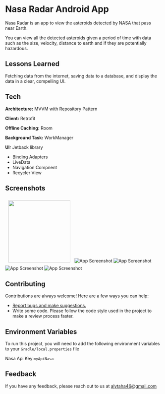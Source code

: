 
# Nasa Radar Android App

Nasa Radar is an app to view the asteroids detected by NASA that pass near Earth.

You can view all the detected asteroids given a period of time with data such as the size, velocity, distance to earth and if they are potentially hazardous.


## Lessons Learned

Fetching data from the internet, saving data to a database, and display the data in a clear, compelling UI.

## Tech

**Architecture:** MVVM with Repository Pattern

**Client:** Retrofit

**Offline Caching:** Room 

**Background Task:** WorkManager

**UI:** Jetback library

- Binding Adapters
- LiveData
- Navigation Compnent
- Recycler View

## Screenshots

[<img src="/readme/Wallabag%20Reading%20List.png" width="200"
hspace="10" vspace="10">](/readme/Screenshot_1.jpg)
![App Screenshot](https://github.com/alytaha46/NasaApp/tree/master/readme/Screenshot_1.jpg)
![App Screenshot](https://github.com/alytaha46/NasaApp/tree/master/readme/Screenshot_2.png)
![App Screenshot](https://github.com/alytaha46/NasaApp/tree/master/readme/Screenshot_3.png)
![App Screenshot](https://github.com/alytaha46/NasaApp/tree/master/readme/Screenshot_4.png)


## Contributing

Contributions are always welcome! Here are a few ways you can help:
- [Report bugs and make suggestions.](https://github.com/alytaha46/NasaApp/issues)
- Write some code. Please follow the code style used in the project to make a review process faster.

## Environment Variables

To run this project, you will need to add the following environment variables to your `Gradle/local.properties` file

Nasa Api Key `myApiNasa`


## Feedback

If you have any feedback, please reach out to us at alytaha46@gmail.com

